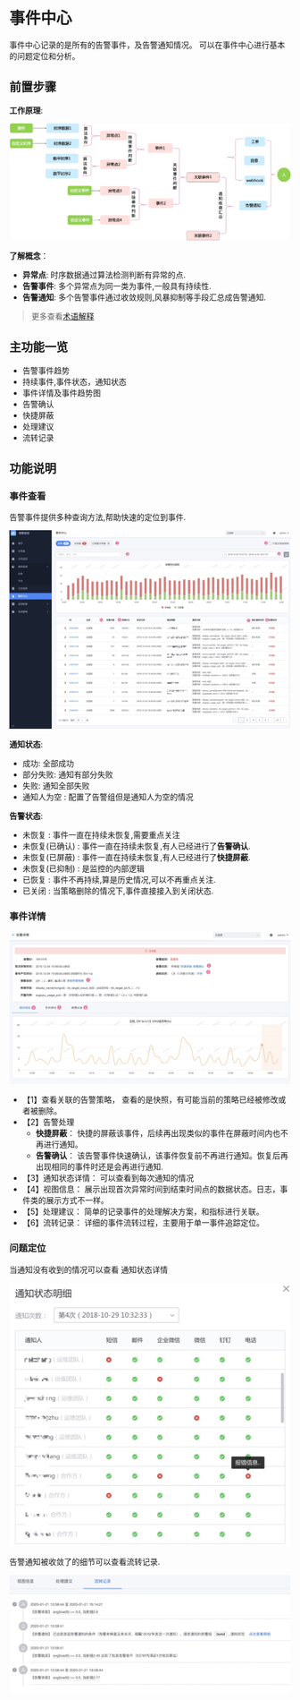 # 事件中心

事件中心记录的是所有的告警事件，及告警通知情况。 可以在事件中心进行基本的问题定位和分析。

## 前置步骤

**工作原理**:

![-w2020](media/15794918343257.jpg)

**了解概念**：

* **异常点**: 时序数据通过算法检测判断有异常的点.
* **告警事件**: 多个异常点为同一类为事件,一般具有持续性.
* **告警通知**: 多个告警事件通过收敛规则,风暴抑制等手段汇总成告警通知.

> 更多查看[术语解释](../../concepts/glossary.md)

## 主功能一览

* 告警事件趋势
* 持续事件,事件状态，通知状态
* 事件详情及事件趋势图
* 告警确认
* 快捷屏蔽
* 处理建议
* 流转记录

## 功能说明

### 事件查看

告警事件提供多种查询方法,帮助快速的定位到事件.

![-w2020](media/15754464198583.jpg)

**通知状态**:

* 成功: 全部成功
* 部分失败: 通知有部分失败
* 失败: 通知全部失败
* 通知人为空 :  配置了告警组但是通知人为空的情况

**告警状态**:

* 未恢复 : 事件一直在持续未恢复,需要重点关注
* 未恢复(已确认) : 事件一直在持续未恢复,有人已经进行了**告警确认**.
* 未恢复(已屏蔽) : 事件一直在持续未恢复,有人已经进行了**快捷屏蔽**.
* 未恢复(已抑制) : 是监控的内部逻辑
* 已恢复 : 事件不再持续,算是历史情况,可以不再重点关注.
* 已关闭 : 当策略删除的情况下,事件直接接入到关闭状态.

### 事件详情

![-w2020](media/15754466559162.jpg)

* 【1】查看关联的告警策略， 查看的是快照，有可能当前的策略已经被修改或者被删除。
* 【2】告警处理
    * **快捷屏蔽**： 快捷的屏蔽该事件，后续再出现类似的事件在屏蔽时间内也不再进行通知。
    * **告警确认**： 该告警事件快速确认，该事件恢复前不再进行通知。恢复后再出现相同的事件时还是会再进行通知.
* 【3】通知状态详情： 可以查看到每次通知的情况
* 【4】视图信息： 展示出现首次异常时间到结束时间点的数据状态。日志，事件类的展示方式不一样。
* 【5】处理建议： 简单的记录事件的处理解决方案，和指标进行关联。
* 【6】流转记录： 详细的事件流转过程，主要用于单一事件追踪定位。

### 问题定位

当通知没有收到的情况可以查看 通知状态详情

![-w2020](media/15795904494681.jpg)

告警通知被收敛了的细节可以查看流转记录.

![-w2020](media/15795911129315.jpg)

